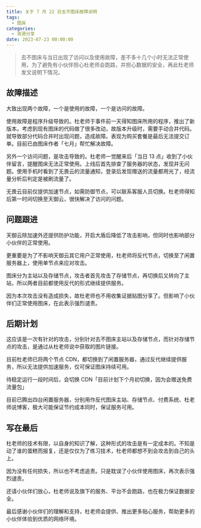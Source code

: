 ```yaml
---
title: 关于 7 月 22 日去不图床故障说明
tags:
  - 图床
categories:
  - 资源分享
date: 2023-07-23 00:00:00
---
```


> 去不图床与当日出现了访问以及使用故障，差不多十几个小时无法正常使用，为了避免有小伙伴担心杜老师会跑路，并担心数据的安全，再此杜老师发文说明下情况。

<!-- more -->

## 故障描述

大致出现两个故障，一个是使用的故障，一个是访问的故障。

使用故障是程序升级导致的。杜老师于事件前一天得知图床所用的程序，推出了新版本。考虑到现有图床的代码做了很多改动，故版本升级时，需要手动合并代码。就导致部分代码合并时出现问题，造成故障。表现为购买套餐是最后无法提交订单。目前已由图床作者「七月」帮忙解决故障。

另外一个访问问题，是攻击导致的。杜老师一觉醒来后「当日 13 点」收到了小伙伴留言，提醒图床无法正常使用。上线后首先排查了服务器的状态，发现并无问题。使用手机时看到了无畏云的流量通知，登录后发现赠送的流量都用光了，经流量分析后判定是被刷流量了。

无畏云目前仅提供加速节点，如需防御节点，可以联系客服人员切换。杜老师得知后第一时间切换至天御云，很快解决了访问的问题。

## 问题跟进

天御云除加速外还提供防护功能，开启大盾后降低了攻击影响，但同时也影响部分小伙伴的正常使用。

更重要是为了不影响天御云其它用户正常使用，杜老师将反代节点，切换至了闲置服务器上，使用单节点来应对攻击。

图床分为主站以及存储节点，攻击者首先攻击了存储节点，再切换后又转向了主站，所以两者目前都使用反代的形式继续提供服务。

因为本次攻击没有造成损失，故杜老师也不用收集证据贴图分享了。但影响了小伙伴们正常使用图床，在此表示强烈谴责。

## 后期计划

这应该是一次有针对的攻击，分别针对去不图床主站以及存储节点，而针对存储节点的攻击，是通过从杜老师说中获取的图片链接。

目前杜老师已将两个节点 CDN，都切换到了闲置服务器，通过反代继续提供服务，所以无法提供加速服务，仅可保证图床持续可用。

待稳定运行一段时间后，会切换 CDN「目前计划下个月初切换，因为会赠送免费流量包」

目前已腾出四台闲置服务器，分别用作反代图床主站、存储节点、付费系统、杜老师说博客，极大可能保证节约成本同时，保证服务可用。

## 写在最后

杜老师的技术有限，以自身的知识了解，这种形式的攻击是有一定成本的。不知是动了谁的蛋糕而报复，还是仅仅为了练习技术，杜老师都想不到会攻击到自己的头上。

因为没有任何损失，所以也不考虑追责。只是耽误了小伙伴使用图床，再次表示强烈谴责。

还请小伙伴们放心，杜老师说及旗下的服务、平台不会跑路，也在极力保证数据安全。

最后感谢小伙伴们的理解和支持，杜老师会提供、推出更多贴心服务，帮助更多的小伙伴体验到优质的网络环境。